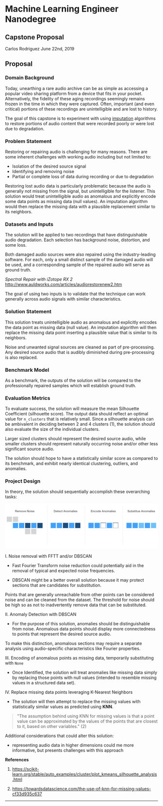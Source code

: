 # Machine Learning Engineer Nanodegree
## Capstone Proposal
Carlos Rodriguez
June 22nd, 2019

## Proposal

### Domain Background

Today, unearthing a rare audio archive can be as simple as accessing a popular video sharing platform from a device that fits in your pocket. Alternatively, the fidelity of these aging recordings seemingly remains frozen in the time in which they were captured. Often, important (and even critical) portions of these recordings are unintelligible and are lost to history.

The goal of this capstone is to experiment with using [imputation](https://en.wikipedia.org/wiki/Imputation_(statistics)) algorithms to restore portions of audio content that were recorded poorly or were lost due to degradation.

### Problem Statement

Restoring or repairing audio is challenging for many reasons. There are some inherent challenges with working audio including but not limited to:

- Isolation of the desired source signal
- Identifying and removing noise
- Partial or complete loss of data during recording or due to degradation

Restoring lost audio data is particularly problematic because the audio is generally not missing from the signal, but unintelligible for the listener. This solution would treat unintelligible audio as anomalous and explicitly encode some data points as missing data (null values). An imputation algorithm would then replace the missing data with a plausible replacement similar to its neighbors.

### Datasets and Inputs

The solution will be applied to two recordings that have distinguishable audio degradation. Each selection has background noise, distortion, and some loss.  

Both damaged audio sources were also repaired using the industry-leading software. For each, only a small distinct sample of the damaged audio will be used, and a corresponding sample of the repaired audio will serve as ground truth.

*Spectral Repair with iZotope RX 2*
http://www.auldworks.com/articles/audiorestorenew2.htm

The goal of using two inputs is to validate that the technique can work generally across audio signals with similar characteristics.

### Solution Statement

This solution treats unintelligible audio as anomalous and explicitly encodes the data point as missing data (null value). An imputation algorithm will then replace the missing data point inserting a plausible value that is similar to its neighbors.

Noise and unwanted signal sources are cleaned as part of pre-processing. Any desired source audio that is audibly diminished during pre-processing is also replaced.

### Benchmark Model

As a benchmark, the outputs of the solution will be compared to the professionally repaired samples which will establish ground truth.

### Evaluation Metrics

To evaluate success, the solution will measure the mean Silhouette Coefficient (silhouette score). The output data should reflect an optimal value for `n_clusters` that is relatively small.  Since a silhouette analysis can be ambivalent in deciding between 2 and 4 clusters (1), the solution should also evaluate the size of the individual clusters.

Larger sized clusters should represent the desired source audio, while smaller clusters should represent naturally occurring noise and/or other less significant source audio.

The solution should hope to have a statistically similar score as compared to its benchmark, and exhibit nearly identical clustering, outliers, and anomalies.

### Project Design

In theory, the solution should sequentially accomplish these overarching tasks:

![workflow](flow.png "Workflow")

I. Noise removal with FFTT and/or DBSCAN
  - Fast Fourier Transform noise reduction could potentially aid in the removal of typical and expected noise frequencies.

  - DBSCAN might be a better overall solution because it may protect sections that are candidates for substitution.

   Points that are generally unreachable from other points can be considered noise and can be cleaned from the dataset. The threshold for noise should be high so as not to inadvertently remove data that can be substituted.

II. Anomaly Detection with DBSCAN
  - For the purpose of this solution, anomalies should be distinguishable from noise. Anomalous data points should display more connectedness to points that represent the desired source audio.

  To make this distinction, anomalous sections may require a separate analysis using audio-specific characteristics like Fourier properties.

III. Encoding of anomalous points as missing data, temporarily substituting with `None`

  - Once Identified, the solution will treat anomalies like missing data simply by replacing those points with null values (intended to resemble missing values in a structured data set).

IV. Replace missing data points leveraging K-Nearest Neighbors

  - The solution will then attempt to replace the missing values with statistically similar values as predicted using **KNN**.

  > "The assumption behind using KNN for missing values is that a point value can be approximated by the values of the points that are closest to it, based on other variables." (2)

Additional considerations that could alter this solution:
  - representing audio data in higher dimensions could me more informative, but presents challenges with this approach

**References**

1. https://scikit-learn.org/stable/auto_examples/cluster/plot_kmeans_silhouette_analysis.html

1. https://towardsdatascience.com/the-use-of-knn-for-missing-values-cf33d935c637

-----------
